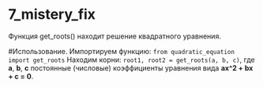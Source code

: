 # 7_mistery_fix

Функция get_roots() находит решение квадратного уравнения.

#Использование.
Импортируем функцию:
`from quadratic_equation import get_roots`
Находим корни:
`root1, root2 = get_roots(a, b, c)`, где **a**, **b**, **c** постоянные (числовые) коэффициенты уравнения вида **ax^2 + bx + c = 0**.
